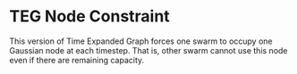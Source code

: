 # TEG Node Constraint

This version of Time Expanded Graph forces one swarm to occupy one Gaussian node at each timestep. That is, other swarm cannot use this node
even if there are remaining capacity.
